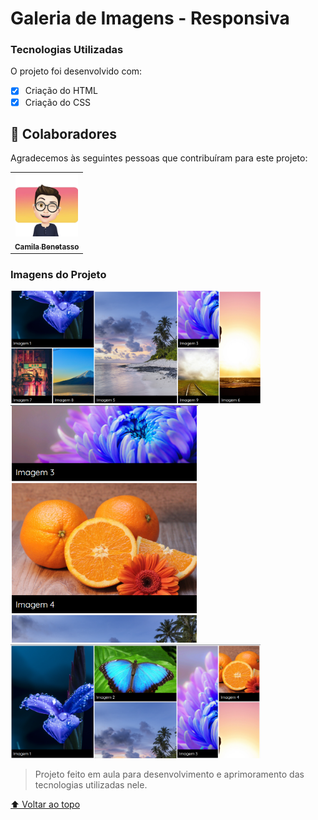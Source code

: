 # Galeria de Imagens - Responsiva

### Tecnologias Utilizadas

O projeto foi desenvolvido com:

- [x] Criação do HTML
- [x] Criação do CSS

## 🤝 Colaboradores

Agradecemos às seguintes pessoas que contribuíram para este projeto:

<table>
  <tr>
    <td align="center">
      <a href="https://www.linkedin.com/in/camila-benetasso/">
        <img src="img/avatar1.jpeg" width="100px;" alt="Foto da Camila Benetasso no GitHub"/><br>
        <sub>
          <b>Camila Benetasso</b>
        </sub>
      </a>
    </td>
        </sub>
      </a>
    </td>
  </tr>
</table>


### Imagens do Projeto

<img src="img/img01.png" width="400px;" alt="Foto do Projeto da Galeria Imagem"/>

<img src="img/img03.png" width="300px;" alt="Foto do Projeto da Galeria Imagem"/>

<img src="img/img02.png" width="400px;" alt="Foto do Projeto da Galeria Imagem"/>

> Projeto feito em aula para desenvolvimento e aprimoramento das tecnologias utilizadas nele.

[⬆ Voltar ao topo](#nome-do-projeto)<br>

 
